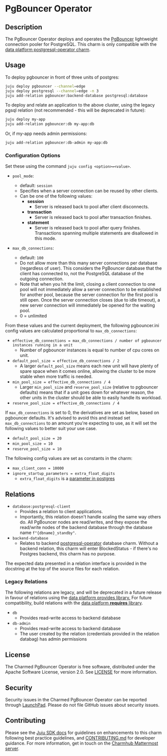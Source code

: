 # PgBouncer Operator

## Description

The PgBouncer Operator deploys and operates the [PgBouncer](https://www.pgbouncer.org) lightweight connection pooler for PostgreSQL. This charm is only compatible with the [data platform postgresql-operator charm](https://github.com/canonical/postgresql-operator).

## Usage

To deploy pgbouncer in front of three units of postgres:

```bash
juju deploy pgbouncer --channel=edge
juju deploy postgresql --channel=edge -n 3
juju add-relation pgbouncer:backend-database postgresql:database
```

To deploy and relate an application to the above cluster, using the legacy pgsql relation (not recommended - this will be deprecated in future):

```bash
juju deploy my-app
juju add-relation pgbouncer:db my-app:db
```

Or, if my-app needs admin permissions:

```bash
juju add-relation pgbouncer:db-admin my-app:db
```

### Configuration Options

Set these using the command `juju config <option>=<value>`.

- `pool_mode`:
  - default: `session`
  - Specifies when a server connection can be reused by other clients.
  - Can be one of the following values:
    - **session**
      - Server is released back to pool after client disconnects.
    - **transaction**
      - Server is released back to pool after transaction finishes.
    - **statement**
      - Server is released back to pool after query finishes. Transactions spanning multiple statements are disallowed in this mode.

- `max_db_connections`:
  - default: `100`
  - Do not allow more than this many server connections per database (regardless of user). This considers the PgBouncer database that the client has connected to, not the PostgreSQL database of the outgoing connection.
  - Note that when you hit the limit, closing a client connection to one pool will not immediately allow a server connection to be established for another pool, because the server connection for the first pool is still open. Once the server connection closes (due to idle timeout), a new server connection will immediately be opened for the waiting pool.
  - 0 = unlimited

From these values and the current deployment, the following pgbouncer.ini config values are calculated proportional to `max_db_connections`:

- `effective_db_connections = max_db_connections / number of pgbouncer instances running in a unit`
  - Number of pgbouncer instances is equal to number of cpu cores on unit.
- `default_pool_size = effective_db_connections / 2`
  - A larger `default_pool_size` means each new unit will have plenty of spare space when it comes online, allowing the cluster to be more stable when more traffic is needed.
- `min_pool_size = effective_db_connections / 4`
  - Larger `min_pool_size` and `reserve_pool_size` (relative to pgbouncer defaults) means that if a unit goes down for whatever reason, the other units in the cluster should be able to easily handle its workload.
- `reserve_pool_size = effective_db_connections / 4`

If `max_db_connections` is set to 0, the derivatives are set as below, based on pgbouncer defaults. It's advised to avoid this and instead set `max_db_connections` to an amount you're expecting to use, as it will set the following values to better suit your use case.

- `default_pool_size = 20`
- `min_pool_size = 10`
- `reserve_pool_size = 10`

The following config values are set as constants in the charm:

- `max_client_conn = 10000`
- `ignore_startup_parameters = extra_float_digits`
  - `extra_float_digits` is a [parameter in postgres](https://postgresqlco.nf/doc/en/param/extra_float_digits/)

## Relations

- `database:postgresql-client`
  - Provides a relation to client applications.
  - Importantly, this relation doesn't handle scaling the same way others do. All PgBouncer nodes are read/writes, and they expose the read/write nodes of the backend database through the database name `f"{dbname}_standby"`.
- `backend-database`
  - Relates to backend [postgresql-operator](https://github.com/canonical/postgresql-operator) database charm. Without a backend relation, this charm will enter BlockedStatus - if there's no Postgres backend, this charm has no purpose.

The expected data presented in a relation interface is provided in the docstring at the top of the source files for each relation.

### Legacy Relations

The following relations are legacy, and will be deprecated in a future release in favour of relations using the [data platform provides library.](https://github.com/canonical/data-platform-libs/blob/main/lib/charms/data_platform_libs/v0/database_provides.py) For future compatibility, build relations with the [data platform **requires** library](https://github.com/canonical/data-platform-libs/blob/main/lib/charms/data_platform_libs/v0/database_requires.py).

- `db`
  - Provides read-write access to backend database
- `db-admin`
  - Provides read-write access to backend database
  - The user created by the relation (credentials provided in the relation databag) has admin permissions

## License

The Charmed PgBouncer Operator is free software, distributed under the Apache Software License, version 2.0. See [LICENSE](https://github.com/canonical/pgbouncer-operator/blob/main/LICENSE) for more information.

## Security

Security issues in the Charmed PgBouncer Operator can be reported through [LaunchPad](https://wiki.ubuntu.com/DebuggingSecurity#How%20to%20File). Please do not file GitHub issues about security issues.

## Contributing

Please see the [Juju SDK docs](https://juju.is/docs/sdk) for guidelines on enhancements to this charm following best practice guidelines, and [CONTRIBUTING.md](https://github.com/canonical/pgbouncer-operator/CONTRIBUTING.md) for developer guidance. For more information, get in touch on the [Charmhub Mattermost server](https://chat.charmhub.io).

